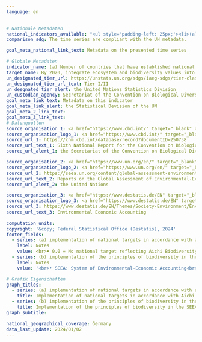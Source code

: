 ```yaml
---
language: en
    

# Nationale Metadaten    
national_indicators_available: "<ul style='padding-left: 25px;'><li>(a) Implementation of national targets in accordance with Aichi Biodiversity Target 2 of the Strategic Plan for Biodiversity 2011-2020</li> <li> (b) Implementation of the principles of biodiversity in the SEEA</li></ul>"    
comparison_sdg: The time series are compliant with the UN metadata.    

goal_meta_national_link_text: Metadata on the presented time series    

# Globale Metadaten    
indicator_name: (a) Number of countries that have established national targets in accordance with or similar to Aichi Biodiversity Target 2 of the Strategic Plan for Biodiversity 2011–2020 in their national biodiversity strategy and action plans and the progress reported towards these targets; and (b) integration of biodiversity into national accounting and reporting systems, defined as implementation of the System of Environmental-Economic Accounting    
target_name: By 2020, integrate ecosystem and biodiversity values into national and local planning, development processes, poverty reduction strategies and accounts    
un_designated_tier_url: https://unstats.un.org/sdgs/iaeg-sdgs/tier-classification/    
un_designated_tier_url_text: Tier I/II    
un_desgnated_tier_alert: the United Nations Statistics Division    
un_custodian_agency: Secretariat of the Convention on Biological Diversity (CBD-Secretariat)<br>United Nations Environment Programme (UNEP)    
goal_meta_link_text: Metadata on this indicator    
goal_meta_link_alert: the Statistical Devision of the UN    
goal_meta_2_link_text:     
goal_meta_3_link_text:         
# Datenquellen
source_organisation_1: <a href="https://www.cbd.int/" target="_blank" onclick="return confirm_alert('the Secretariat of the Convention on Biological Diversity','En');" title="Click here to go to the website of the organisation Secretariat of the Convention on Biological Diversity."> Secretariat of the Convention on Biological Diversity </a>
source_organisation_logo_1: <a href="https://www.cbd.int/" target="_blank" onclick="return confirm_alert('the Secretariat of the Convention on Biological Diversity','En');"><img src="https://sdg-indikatoren.de/public/OrgImgEn/cbd.png" alt="Logo cbd" style="height:60px; width:148px"/></a>
source_url_1: https://chm.cbd.int/database/record?documentID=250738
source_url_text_1: Sixth National Report for the Convention on Biological Diversity
source_url_alert_1: the Secretariat of the Convention on Biological Diversity

source_organisation_2: <a href="https://www.un.org/en/" target="_blank" onclick="return confirm_alert('the United Nations','En');" title="Click here to go to the website of the organisation United Nations (UN)."> United Nations (UN) </a>
source_organisation_logo_2: <a href="https://www.un.org/en/" target="_blank" onclick="return confirm_alert('the United Nations','En');"><img src="https://sdg-indikatoren.de/public/OrgImgEn/un.png" alt="Logo un" style="height:60px; width:148px"/></a>
source_url_2: https://seea.un.org/content/global-assessment-environmental-economic-accounting
source_url_text_2: Reports on the Global Assessment of Environmental-Economic Accounting and Supporting Statistics
source_url_alert_2: the United Nations

source_organisation_3: <a href="https://www.destatis.de/EN" target="_blank" title="Click here to go to the website of the organisation Federal Statistical Office (Destatis)."> Federal Statistical Office (Destatis) </a>
source_organisation_logo_3: <a href="https://www.destatis.de/EN" target="_blank"><img src="https://sdg-indikatoren.de/public/OrgImgEn/destatis.png" alt="Logo destatis" style="height:60px; width:148px"/></a>
source_url_3: https://www.destatis.de/EN/Themes/Society-Environment/Environment/Environmental-Economic-Accounting/_node.html
source_url_text_3: Environmental Economic Accounting
    
computation_units:    
copyright: '&copy; Federal Statistical Office (Destatis), 2024'    
footer_fields:
  - series: (a) implementation of national targets in accordance with aichi biodiversity target 2 of the strategic plan for biodiversity 2011-2020
    label: Notes
    value: <br>• 0.0 = No national target reflecting Aichi Biodiversity Target 2.<br>• 0.2 = National target exists, but moving away from it.<br>• 0.4 = National target exists, but no progress.<br>• 0.6 = National target exists and progress is there, but at as insufficient rate.<br>• 0.8 = National target exists and progress is on track to achieve it.<br>• 1.0 = National target exists and progress is on track to exceed it.<br>• Data is only available for 2019.
  - series: (b) implementation of the principles of biodiversity in the seea
    label: Notes
    value: '<br>• SEEA: System of Environmental-Economic Accounting<br>• 0 = No compilation of accounts.<br>• 1 = Compilation of accounts.<br>• 2 = Dissemination of accounts.<br>• 3 = Regular compilation and dissemination of accounts.'    

# Grafik Eigenschaften    
graph_titles:
  - series: (a) implementation of national targets in accordance with aichi biodiversity target 2 of the strategic plan for biodiversity 2011-2020
    title: Implementation of national targets in accordance with Aichi Biodiversity Target 2 of the Strategic Plan for Biodiversity 2011-2020
  - series: (b) implementation of the principles of biodiversity in the seea
    title: Implementation of the principles of biodiversity in the SEEA
graph_subtitle:     

national_geographical_coverage: Germany    
data_last_update: 2024/01/02    
---
```


<span></span>
